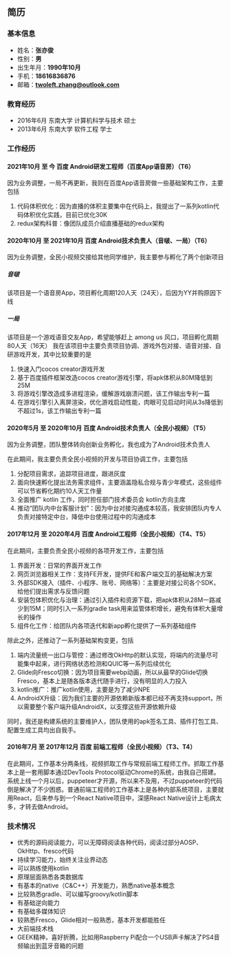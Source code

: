 简历
--------

### 基本信息

+ 姓名：**张亦俊**
+ 性别：**男**
+ 出生年月：**1990年10月**
+ 手机：**18616836876**
+ 邮箱：**twoleft.zhang@outlook.com**

### 教育经历

+ 2016年6月 东南大学 计算机科学与技术 硕士
+ 2013年6月 东南大学 软件工程 学士

### 工作经历

#### 2021年10月 至 今 百度 Android研发工程师（百度App语音房）（T6）
因为业务调整，一局不再更新，我则在百度App语音房做一些基础架构工作，主要包括
1. 代码体积优化：因为直播的体积主要集中在代码上，我提出了一系列kotlin代码体积优化实践，目前已优化30K
2. redux架构科普：像团队成员介绍直播基础的redux架构

#### 2020年10月 至 2021年10月 百度 Android技术负责人（音啵、一局）（T6） 
因为业务调整，全民小视频交接给其他同学维护，我主要参与孵化了两个创新项目

##### 音啵
该项目是一个语音房App，项目孵化周期120人天（24天），后因为YY并购原因下线

##### 一局
该项目是一个游戏语音交友App，希望能够赶上 among us 风口，项目孵化周期80人天（16天）
我在该项目中主要负责项目协调、游戏外包对接、语音对接、自研游戏开发，其中比较重要的是
1. 快速入门cocos creator游戏开发
2. 基于百度插件框架改造cocos creator游戏引擎，将apk体积从80M降低到25M
3. 将游戏引擎改造成多进程渲染，缓解游戏崩溃问题，该工作输出专利一篇
4. 在游戏引擎引入离屏渲染，优化游戏启动性能，肉眼可见启动时间从3s降低到不超过1s，该工作输出专利一篇


#### 2020年5月 至 2020年10月 百度 Android技术负责人（全民小视频）（T5）
因为业务调整，团队整体转向创新业务孵化，我也成为了Android技术负责人

在此期间，我主要负责全民小视频的开发与项目协调工作，主要包括
1. 分配项目需求，追踪项目进度，跟进灰度
2. 面向快速孵化提出法务需求组件，主要涵盖隐私合规与青少年模式，这些组件可以节省孵化期约10人天工作量
3. 全面推广 kotlin 工作，同时担任部门技术委员会 kotlin方向主席
4. 推动“团队内中台客服计划”：因为中台对接沟通成本较高，我安排团队内专人负责对接特定中台，降低中台使用过程中的沟通成本


#### 2017年12月 至 2020年4月 百度 Android工程师（全民小视频）（T4、T5）

在此期间，主要负责全民小视频的各项开发工作，主要包括
1. 界面开发：日常的界面开发工作
2. 网页浏览器相关工作：支持FE开发，提供FE和客户端交互的基础解决方案
3. 外部SDK接入（插件、小程序、账号、网络等）：主要是对接公司各个SDK，给他们提出需求与反馈问题
4. 安装包体积优化与治理：通过引入插件和资源下载，把apk体积从28M一路减少到15M；同时引入一系列gradle task用来监管体积增长，避免有体积大量增长的操作
5. 组件化工作：给团队内各项迭代和新app孵化提供了一系列基础组件

除此之外，还推动了一系列基础架构变更，包括
1. 端内流量统一出口与管控：通过修改OkHttp的默认实现，将端内的流量尽可能集中起来，进行网络状态检测和QUIC等一系列后续优化
2. Glide向Fresco切换：因为项目需要webp动画，所以从最早的Glide切换Fresco，基本上是随各版本迭代随手进行，没有明显的人力投入
3. kotlin推广：推广kotlin使用，主要是为了减少NPE
4. AndroidX升级：因为我们主要的开源依赖新版本都已经不再支持support，所以需要整个客户端升级AndroidX，以支撑这些开源依赖升级

同时，我还是构建系统的主要维护人，团队使用的apk签名工具、插件打包工具、配置生成工具均出自我手。

#### 2016年7月 至 2017年12月 百度 前端工程师（全民小视频）（T3、T4）

在此期间，工作基本分两条线，视频抓取工作与常规前端工程师工作。抓取工作基本上是一套用脚本通过DevTools Protocol驱动Chrome的系统，由我自己搭建。系统上线一个月以后，puppeteer才开源，所以来不及用，不过puppeteer的代码倒是解决了不少困惑。普通前端工程师的工作基本上是各种内部系统项目，主要就用React，后来参与到一个React Native项目中，深感React Native设计上毛病太多，才转去做Android。

### 技术情况
+ 优秀的源码阅读能力，可以无障碍阅读各种代码，阅读过部分AOSP、OkHttp、fresco代码
+ 持续学习能力，始终关注业界动态
+ 可以熟练使用kotlin
+ 原理层面熟悉各类数据库
+ 有基本的native（C&C++）开发能力，熟悉native基本概念
+ 比较熟悉gradle、可以编写groovy/kotlin脚本
+ 有基础逆向能力
+ 有基础多媒体知识
+ 较熟悉Fresco，Glide相对一般熟悉，基本开发都能胜任
+ 大前端技术栈
+ GEEK精神，喜好折腾，比如用Raspberry Pi配合一个USB声卡解决了PS4音频输出到蓝牙音箱的问题
